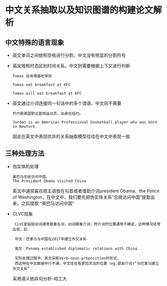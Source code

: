 # 中文关系抽取以及知识图谱的构建论文解析
## 中文特殊的语言现象
* 英文单词之间依照空格进行分割，中文没有明显的分割符号
* 英文按照时态区别时间关系，中文则需要根据上下文进行判断

      Tomas 在肯德基吃早饭
  
      Tomas eat breakfast at KFC
      
      Tomas will eat breakfast at KFC
 
* 英文通过介词连接同一句话中的多个谓语，中文则不需要
  
      乔丹是美国职业篮球运动员，出身在纽约。
  
      Jordan is an American Professional basketball player who was born in NewYork.
 
   因此在英文中表现优异的关系抽取模型往往在中文中表现一般
 ## 三种处理方法
 * 伪实体的处理
 
       奥巴马总统访问中国。
       The President Obama visited China
       
   英文中通常喜欢把主语放在句首或者借助介词president Obama、the Police of Washington，在中文中，我们要先把伪实体关系“总统访问中国”提取出来，之后提取
   “奥巴马访问中国”
 * CLVC现象
   
        CLVC是指轻动词通常跟着名词，动词跟着介词，而介词的位置通常不确定，这种情况经常出现，如：
        
        中文：巴拿马与中国在2017年建立外交关系
        
        英文：Panama established diplomatic relations with China. 
        
        实际处理过程中，英文采取Verb-noun-preposition的形式，
        而这种在中文数据中行不通，中文往往有更加灵活的位置（eg.提前介词)“与巴拿马建立外交关系”
    
    采用语义依存句分析-哈工大
    
    
        
        
